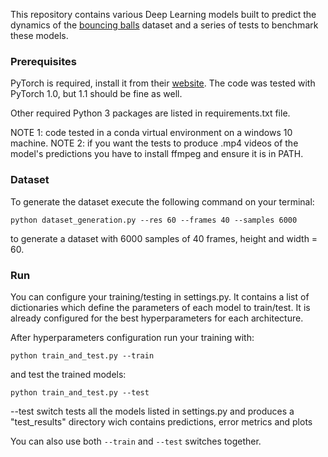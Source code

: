 This repository contains various Deep Learning models built to predict the dynamics of the [bouncing balls](https://github.com/zhegan27/TSBN_code_NIPS2015/blob/master/bouncing_balls/data/data_handler_bouncing_balls.py) dataset and a series of tests to benchmark these models.

### Prerequisites
PyTorch is required, install it from their [website](https://pytorch.org/get-started/locally/). The code was tested with PyTorch 1.0, but 1.1 should be fine as well.

Other required Python 3 packages are listed in requirements.txt file.

NOTE 1: code tested in a conda virtual environment on a windows 10 machine.
NOTE 2: if you want the tests to produce .mp4 videos of the model's predictions you have to install ffmpeg and ensure it is in PATH.

### Dataset
To generate the dataset execute the following command on your terminal:
```
python dataset_generation.py --res 60 --frames 40 --samples 6000
```
to generate a dataset with 6000 samples of 40 frames, height and width = 60.

### Run 
You can configure your training/testing in settings.py. It contains a list of dictionaries which define the parameters of each model to train/test. It is already configured for the best hyperparameters for each architecture.

After hyperparameters configuration run your training with:
```
python train_and_test.py --train
```

and test the trained models:
```
python train_and_test.py --test
```

--test switch tests all the models listed in settings.py and produces a "test_results" directory wich contains predictions, error metrics and plots

You can also use both ```--train``` and ```--test``` switches together.

